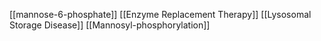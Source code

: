 [[mannose-6-phosphate]]
[[Enzyme Replacement Therapy]]
[[Lysosomal Storage Disease]]
[[Mannosyl-phosphorylation]]
